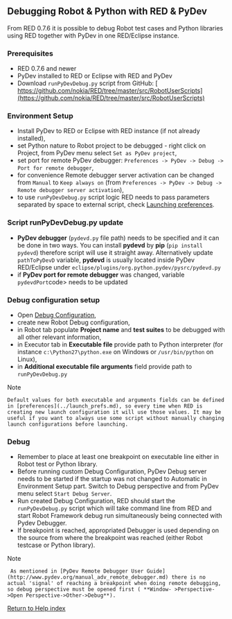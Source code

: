 ## Debugging Robot & Python with RED & PyDev

From RED 0.7.6 it is possible to debug Robot test cases and Python libraries
using RED together with PyDev in one RED/Eclipse instance.

### Prerequisites

  * RED 0.7.6 and newer 
  * PyDev installed to RED or Eclipse with RED and PyDev 
  * Download `runPyDevDebug.py` script from GitHub: [ https://github.com/nokia/RED/tree/master/src/RobotUserScripts](https://github.com/nokia/RED/tree/master/src/RobotUserScripts)

### Environment Setup

  * Install PyDev to RED or Eclipse with RED instance (if not already installed), 
  * set Python nature to Robot project to be debugged - right click on Project, from PyDev menu select `Set as PyDev project`, 
  * set port for remote PyDev debugger: `Preferences -> PyDev -> Debug -> Port for remote debugger`, 
  * for convenience Remote debugger server activation can be changed from `Manual` to `Keep always on` (from `Preferences -> PyDev -> Debug -> Remote debugger server activation`), 
  * to use `runPyDevDebug.py` script logic RED needs to pass parameters separated by space to external script, check [Launching preferences](../launch_prefs.md). 

### Script runPyDevDebug.py update

  * **PyDev debugger** (`pydevd.py` file path) needs to be specified and it can be done in two ways. You can install **pydevd** by **pip** (`pip install pydevd`) therefore script will use it straight away. Alternatively update `pathToPyDevD` variable, **pydevd** is usually located inside PyDev RED/Eclipse under `eclipse/plugins/org.python.pydev/pysrc/pydevd.py`
  * if **PyDev port for remote debugger** was changed, variable `pydevdPort`code> needs to be updated 

### Debug configuration setup

  * Open [ Debug Configuration](javascript:executeCommand\('org.eclipse.debug.ui.commands.OpenDebugConfigurations'\)), 
  * create new Robot Debug configuration, 
  * in Robot tab populate **Project name** and **test suites** to be debugged with all other relevant information, 
  * in Executor tab in **Executable file** provide path to Python interpreter (for instance `c:\Python27\python.exe` on Windows or `/usr/bin/python` on Linux), 
  * in **Additional executable file arguments** field provide path to `runPyDevDebug.py`

Note

    Default values for both executable and arguments fields can be defined in [preferences](../launch_prefs.md), so every time when RED is creating new launch configuration it will use those values. It may be useful if you want to always use some script without manually changing launch configurations before launching. 

### Debug

  * Remember to place at least one breakpoint on executable line either in Robot test or Python library. 
  * Before running custom Debug Configuration, PyDev Debug server needs to be started if the startup was not changed to Automatic in Environment Setup part. Switch to Debug perspective and from PyDev menu select `Start Debug Server`. 
  * Run created Debug Configuration, RED should start the `runPyDevDebug.py` script which will take command line from RED and start Robot Framework debug run simultaneously being connected with Pydev Debugger. 
  * If breakpoint is reached, appropriated Debugger is used depending on the source from where the breakpoint was reached (either Robot testcase or Python library). 

Note

     As mentioned in [PyDev Remote Debugger User Guide](http://www.pydev.org/manual_adv_remote_debugger.md) there is no actual 'signal' of reaching a breakpoint when doing remote debugging, so debug perspective must be opened first ( **Window- >Perspective->Open Perspective->Other->Debug**). 

[Return to Help index](http://nokia.github.io/RED/help/)
